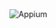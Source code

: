<img src="https://www.devopsschool.com/blog/wp-content/uploads/2022/04/appium-imge.jpg" alt="Appium">
